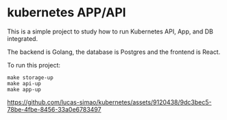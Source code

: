 # kubernetes APP/API

This is a simple project to study how to run Kubernetes API, App, and DB integrated.

The backend is Golang, the database is Postgres and the frontend is React.

To run this project:
```
make storage-up
make api-up
make app-up
```



https://github.com/lucas-simao/kubernetes/assets/9120438/9dc3bec5-78be-4fbe-8456-33a0e6783497
